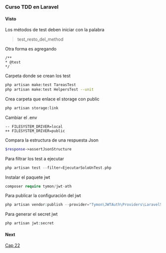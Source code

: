 ### Curso TDD en Laravel

#### Visto

Los métodos de test deben iniciar con la palabra 
> test_resto_del_method

Otra forma es agregando
```
/**
* @test
*/
```

Carpeta donde se crean los test
```bash
php artisan make:test TareasTest 
php artisan make:test HelpersTest --unit 
```

Crea carpeta que enlace el storage con public
```bash
php artisan storage:link 
```

Cambiar el .env
```env
-- FILESYSTEM_DRIVER=local
++ FILESYSTEM_DRIVER=public
```

Compara la estructura de una respuesta Json
```php
$response->assertJsonStructure
```

Para filtrar los test a ejecutar 
```php
php artisan test --filter=EjecutarSoloUnTest.php
```

Instalar el paquete jwt
```php
composer require tymon/jwt-ath
```

Para publicar la configuración del jwt 
```php
php artisan vendor:publish --provider="Tymon\JWTAuth\Providers\LaravelServiceProvider"
```

Para generar el secret jwt 
```php
php artisan jwt:secret
```


#### Next
[Cap 22](https://codersfree.com/courses-status/introduccion-a-las-pruebas-automatizadas-con-laravel-tdd/obtener-la-informacion-del-usuario-autenticado)


